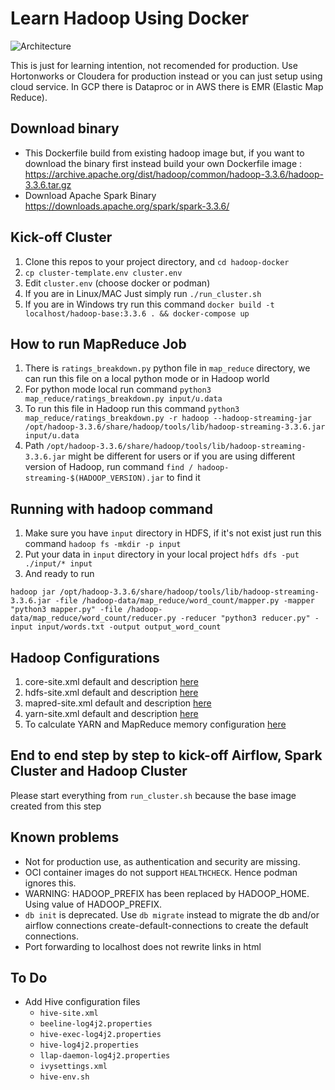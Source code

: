 # Learn Hadoop Using Docker

![Architecture](src/hadoop-spark-airflow-architecture.png)

This is just for learning intention, not recomended for production. Use Hortonworks or Cloudera for production instead or you can just setup using cloud service. In GCP there is Dataproc or in AWS there is EMR (Elastic Map Reduce).

## Download binary

- This Dockerfile build from existing hadoop image but, if you want to download the binary first instead build your own Dockerfile image :
<https://archive.apache.org/dist/hadoop/common/hadoop-3.3.6/hadoop-3.3.6.tar.gz>
- Download Apache Spark Binary <https://downloads.apache.org/spark/spark-3.3.6/>

## Kick-off Cluster

1. Clone this repos to your project directory, and `cd hadoop-docker`
2. `cp cluster-template.env cluster.env`
3. Edit `cluster.env` (choose docker or podman)
4. If you are in Linux/MAC Just simply run `./run_cluster.sh`
5. If you are in Windows try run this command `docker build -t localhost/hadoop-base:3.3.6 . && docker-compose up`

## How to run MapReduce Job

1. There is `ratings_breakdown.py` python file in `map_reduce` directory, we can run this file on a local python mode or in Hadoop world
2. For python mode local run command `python3 map_reduce/ratings_breakdown.py input/u.data`
3. To run this file in Hadoop run this command `python3 map_reduce/ratings_breakdown.py -r hadoop --hadoop-streaming-jar /opt/hadoop-3.3.6/share/hadoop/tools/lib/hadoop-streaming-3.3.6.jar input/u.data`
4. Path `/opt/hadoop-3.3.6/share/hadoop/tools/lib/hadoop-streaming-3.3.6.jar` might be different for users or if you are using different version of Hadoop, run command `find / hadoop-streaming-$(HADOOP_VERSION).jar` to find it

## Running with hadoop command

1. Make sure you have `input` directory in HDFS, if it's not exist just run this command `hadoop fs -mkdir -p input`
2. Put your data in `input` directory in your local project `hdfs dfs -put ./input/* input`
3. And ready to run

```
hadoop jar /opt/hadoop-3.3.6/share/hadoop/tools/lib/hadoop-streaming-3.3.6.jar -file /hadoop-data/map_reduce/word_count/mapper.py -mapper "python3 mapper.py" -file /hadoop-data/map_reduce/word_count/reducer.py -reducer "python3 reducer.py" -input input/words.txt -output output_word_count
```

## Hadoop Configurations

1. core-site.xml default and description [here](https://hadoop.apache.org/docs/r3.3.6/hadoop-project-dist/hadoop-common/core-default.xml)
2. hdfs-site.xml default and description [here](https://hadoop.apache.org/docs/r3.3.6/hadoop-project-dist/hadoop-hdfs/hdfs-default.xml)
3. mapred-site.xml default and description [here](https://hadoop.apache.org/docs/r3.3.6/hadoop-mapreduce-client/hadoop-mapreduce-client-core/mapred-default.xml)
4. yarn-site.xml default and description [here](https://hadoop.apache.org/docs/r3.3.6/hadoop-yarn/hadoop-yarn-common/yarn-default.xml)
5. To calculate YARN and MapReduce memory configuration [here](https://docs.cloudera.com/HDPDocuments/HDP2/HDP-2.0.9.0/bk_installing_manually_book/content/rpm-chap1-11.html)

## End to end step by step to kick-off Airflow, Spark Cluster and Hadoop Cluster

Please start everything from `run_cluster.sh` because the base image created from this step

## Known problems

* Not for production use, as authentication and security are missing.
* OCI container images do not support `HEALTHCHECK`. Hence podman ignores this.
* WARNING: HADOOP_PREFIX has been replaced by HADOOP_HOME. Using value of HADOOP_PREFIX.
* `db init` is deprecated.  Use `db migrate` instead to migrate the db and/or 
  airflow connections create-default-connections to create the default connections.
* Port forwarding to localhost does not rewrite links in html

## To Do

- Add Hive configuration files
  - `hive-site.xml`
  - `beeline-log4j2.properties`
  - `hive-exec-log4j2.properties`
  - `hive-log4j2.properties`
  - `llap-daemon-log4j2.properties`
  - `ivysettings.xml`
  - `hive-env.sh`

